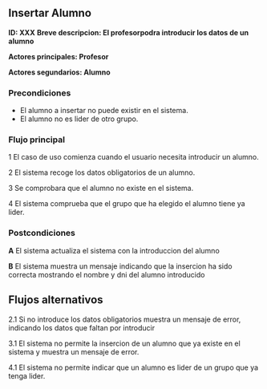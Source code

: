 
## Insertar Alumno

**ID: XXX**
**Breve descripcion: El profesorpodra introducir los datos de un alumno** 

**Actores principales: Profesor**

**Actores segundarios: Alumno**

### Precondiciones

* El alumno a insertar no puede existir en el sistema.
* El alumno no es lider de otro grupo.

### Flujo principal

1 El caso de uso comienza cuando el usuario necesita introducir un alumno.

2 El sistema recoge los datos obligatorios de un alumno.

3 Se comprobara que el alumno no existe en el sistema.

4 El sistema comprueba que el grupo que ha elegido el alumno tiene ya lider.

### Postcondiciones

**A** El sistema actualiza el sistema con la introduccion del alumno

**B** El sistema muestra un mensaje indicando que la insercion ha sido correcta mostrando el nombre y dni del alumno introducido
 

## Flujos alternativos

2.1 Si no introduce los datos obligatorios muestra un mensaje de error, indicando los datos que faltan por introducir

3.1 El sistema no permite la insercion de un alumno que ya existe en el sistema y muestra un mensaje de error.

4.1 El sistema no permite indicar que un alumno es lider de un grupo que ya tenga lider.
